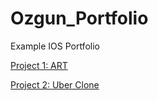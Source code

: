 # Ozgun_Portfolio
Example IOS Portfolio

[Project 1: ART](https://github.com/Ozgun92/ART)

[Project 2: Uber Clone](https://github.com/Ozgun92/Uber-Clone)


